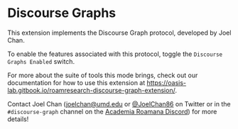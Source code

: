 # Discourse Graphs

This extension implements the Discourse Graph protocol, developed by Joel Chan.

To enable the features associated with this protocol, toggle the `Discourse Graphs Enabled` switch.

For more about the suite of tools this mode brings, check out our documentation for how to use this extension at https://oasis-lab.gitbook.io/roamresearch-discourse-graph-extension/.

Contact Joel Chan (joelchan@umd.edu or [@JoelChan86](https://twitter.com/joelchan86) on Twitter or in the `#discourse-graph` channel on the [Academia Roamana Discord](https://discord.gg/FHrtGe25AJt)) for more details!
